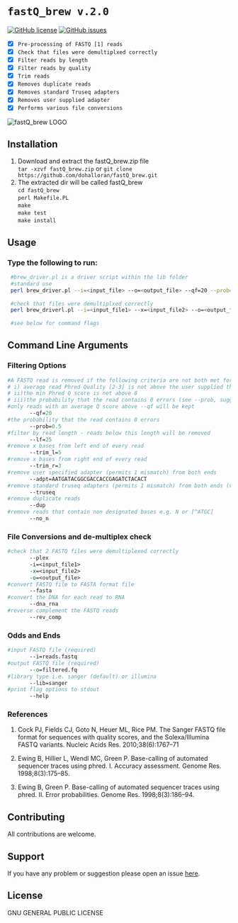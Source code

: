 # `fastQ_brew v.2.0`

[![GitHub license](https://img.shields.io/badge/license-GPL_2.0-orange.svg)](https://raw.githubusercontent.com/dohalloran/fastQ_brew/master/LICENSE)
[![GitHub issues](https://img.shields.io/github/issues/dohalloran/fastQ_brew.svg)](https://github.com/dohalloran/fastQ_brew/issues)

- [x] `Pre-processing of FASTQ [1] reads`
- [x] `Check that files were demultiplxed correctly`
- [x] `Filter reads by length `
- [x] `Filter reads by quality`
- [x] `Trim reads`
- [x] `Removes duplicate reads`
- [x] `Removes standard Truseq adapters`
- [x] `Removes user supplied adapter`
- [x] `Performs various file conversions` 

![fastQ_brew LOGO](https://cloud.githubusercontent.com/assets/8477977/22077145/f29a177e-dd80-11e6-86a6-a211e8e1e103.jpg)

## Installation
1. Download and extract the fastQ_brew.zip file  
`tar -xzvf fastQ_brew.zip` 
or 
`git clone https://github.com/dohalloran/fastQ_brew.git`
2. The extracted dir will be called fastQ_brew  
  `cd fastQ_brew`   
  `perl Makefile.PL`  
  `make`  
  `make test`  
  `make install`  

## Usage 
### Type the following to run:  
 ```bash 
  #brew_driver.pl is a driver script within the lib folder 
  #standard use
  perl brew_driver.pl --i=<input_file> --o=<output_file> --qf=20 --prob=0.5 --lf=25
  
  #check that files were demultiplxed correctly
  perl brew_driverl.pl --i=<input_file1> --x=<input_file2> --o=<output_file> --plex
  
  #see below for command flags 
```

## Command Line Arguments
### Filtering Options
 ```perl   
#A FASTQ read is removed if the following criteria are not both met for a given read: 
# i) average read Phred Quality [2-3] is not above the user supplied threshold (see --qf, suggested default=20)
# ii)the min Phred Q score is not above 8
# iii)the probability that the read contains 0 errors (see --prob, suggested default=0.5)
#only reads with an average Q score above --qf will be kept
        --qf=20
#the probability that the read contains 0 errors 
        --prob=0.5
#filter by read length - reads below this length will be removed       
        --lf=25
#remove x bases from left end of every read 
        --trim_l=5
#remove x bases from right end of every read
        --trim_r=3
#remove user specified adapter (permits 1 mismatch) from both ends
        --adpt=AATGATACGGCGACCACCGAGATCTACACT
#remove standard truseq adapters (permits 1 mismatch) from both ends (very slow!)
        --truseq
#remove duplicate reads 
        --dup
#remove reads that contain non designated bases e.g. N or [^ATGC] 
        --no_n
```

### File Conversions and de-multiplex check
 ```perl   
#check that 2 FASTQ files were demultiplexed correctly 
        --plex
        -i=<input_file1>
        -x=<input_file2>
        -o=<output_file>
#convert FASTQ file to FASTA format file
        --fasta
#convert the DNA for each read to RNA 
        --dna_rna
#reverse complement the FASTQ reads 
        --rev_comp
```

### Odds and Ends
 ```perl   
#input FASTQ file (required) 
        --i=reads.fastq
#output FASTQ file (required) 
        --o=filtered.fq
#library type i.e. sanger (default) or illumina 
        --lib=sanger
#print flag options to stdout
        --help  
```

### References
1. Cock PJ, Fields CJ, Goto N, Heuer ML, Rice PM. The Sanger FASTQ file format for sequences with quality scores, and the Solexa/Illumina FASTQ variants. Nucleic Acids Res. 2010;38(6):1767–71

2. Ewing B, Hillier L, Wendl MC, Green P. Base-calling of automated sequencer traces using phred. I. Accuracy assessment. Genome Res. 1998;8(3):175–85.

3. Ewing B, Green P. Base-calling of automated sequencer traces using phred. II. Error probabilities. Genome Res. 1998;8(3):186–94.

## Contributing
All contributions are welcome.

## Support
If you have any problem or suggestion please open an issue [here](https://github.com/dohalloran/fastQ_brew/issues).

## License 
GNU GENERAL PUBLIC LICENSE





